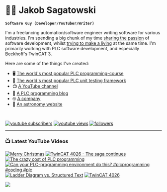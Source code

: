 # 🌌🔭 Jakob Sagatowski

**`Software Guy (Developer/YouTuber/Writer)`**

I'm a freelancing automation/software engineer writing software for various industries. I'm spending a big chunk of my time [sharing the passion](https://youtube.com/JakobSagatowski) of software development, whilst [trying to make a living](https://www.sagatowski.com) at the same time. I'm primarily working with PLC software development, and especially Beckhoff's TwinCAT 3.

Here are some of the things I've created:  
- 🖥 [The world's most popular PLC programming-course](https://www.youtube.com/playlist?list=PLimaF0nZKYHz3I3kFP4myaAYjmYk1SowO)  
- 💾 [The world's most popular PLC unit testing framework](https://www.github.com/tcunit)  
- 📺 [A YouTube channel](https://youtube.com/JakobSagatowski)  
- 📰 [A PLC programming blog](https://www.alltwincat.com)  
- 🤓 [A company](https://www.sagatowski.com)  
- 🌌 [An astronomy website](https://www.nineplanets.se)  

<br/>

   <p align="left">
      <a href="https://www.youtube.com/c/JakobSagatowski?sub_confirmation=1">
         <img alt="youtube subscribers" title="Subscribe to my YouTube channel" src="https://custom-icon-badges.demolab.com/youtube/channel/subscribers/UCZky2XGaaEyP2p1eckbWZjQ?color=%23E05D44&label=SUBSCRIBE&logo=video&logoColor=white&style=for-the-badge&labelColor=CE4630"/></a> 
      <a href="https://www.youtube.com/JakobSagatowski">
         <img alt="youtube views" title="YouTube views" src="https://custom-icon-badges.demolab.com/youtube/channel/views/UCZky2XGaaEyP2p1eckbWZjQ?color=%23E1AD0E&logo=eye&logoColor=white&style=for-the-badge&labelColor=C79600"/></a> 
      <a href="https://github.com/sagatowski?tab=followers">
         <img alt="followers" title="Follow me on GitHub" src="https://custom-icon-badges.demolab.com/github/followers/Sagatowski?color=236ad3&labelColor=1155ba&style=for-the-badge&logo=person-add&label=Follow&logoColor=white"/></a>
   </p>

---

### 📺 Latest YouTube Videos

<!-- BEGIN YOUTUBE-CARDS -->
[![Merry Christmas](https://ytcards.demolab.com/?id=4aGEuHSz1Ac&title=Merry+Christmas&lang=en&timestamp=1703150993&background_color=%230d1117&title_color=%23ffffff&stats_color=%23dedede&max_title_lines=1&width=250&border_radius=5&duration=295 "Merry Christmas")](https://www.youtube.com/watch?v=4aGEuHSz1Ac)
[![TwinCAT 4026 - The saga continues](https://ytcards.demolab.com/?id=ZFiKuGVhDQQ&title=TwinCAT+4026+-+The+saga+continues&lang=en&timestamp=1702882338&background_color=%230d1117&title_color=%23ffffff&stats_color=%23dedede&max_title_lines=1&width=250&border_radius=5&duration=1550 "TwinCAT 4026 - The saga continues")](https://www.youtube.com/watch?v=ZFiKuGVhDQQ)
[![The crazy cost of PLC programming](https://ytcards.demolab.com/?id=3gdqUKofMZ4&title=The+crazy+cost+of+PLC+programming&lang=en&timestamp=1699596578&background_color=%230d1117&title_color=%23ffffff&stats_color=%23dedede&max_title_lines=1&width=250&border_radius=5&duration=432 "The crazy cost of PLC programming")](https://www.youtube.com/watch?v=3gdqUKofMZ4)
[![Can your PLC-programming environment do this? #plcprogramming #coding #plc](https://ytcards.demolab.com/?id=ydptSEs-DEw&title=Can+your+PLC-programming+environment+do+this%3F+%23plcprogramming+%23coding+%23plc&lang=en&timestamp=1699206806&background_color=%230d1117&title_color=%23ffffff&stats_color=%23dedede&max_title_lines=1&width=250&border_radius=5&duration=20 "Can your PLC-programming environment do this? #plcprogramming #coding #plc")](https://www.youtube.com/watch?v=ydptSEs-DEw)
[![Ladder Diagram vs. Structured Text](https://ytcards.demolab.com/?id=POtUCRna3jw&title=Ladder+Diagram+vs.+Structured+Text&lang=en&timestamp=1698121677&background_color=%230d1117&title_color=%23ffffff&stats_color=%23dedede&max_title_lines=1&width=250&border_radius=5&duration=570 "Ladder Diagram vs. Structured Text")](https://www.youtube.com/watch?v=POtUCRna3jw)
[![TwinCAT 4026](https://ytcards.demolab.com/?id=msSE6qxMbIw&title=TwinCAT+4026&lang=en&timestamp=1691388373&background_color=%230d1117&title_color=%23ffffff&stats_color=%23dedede&max_title_lines=1&width=250&border_radius=5&duration=2395 "TwinCAT 4026")](https://www.youtube.com/watch?v=msSE6qxMbIw)
<!-- END YOUTUBE-CARDS -->

[<img src="https://custom-icon-badges.demolab.com/badge/-Subscribe%20For%20More-red?style=for-the-badge&logo=video&logoColor=white"/>](https://www.youtube.com/c/JakobSagatowski?sub_confirmation=1)